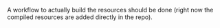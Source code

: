 A workflow to actually build the resources should be done (right now the
compiled resources are added directly in the repo).